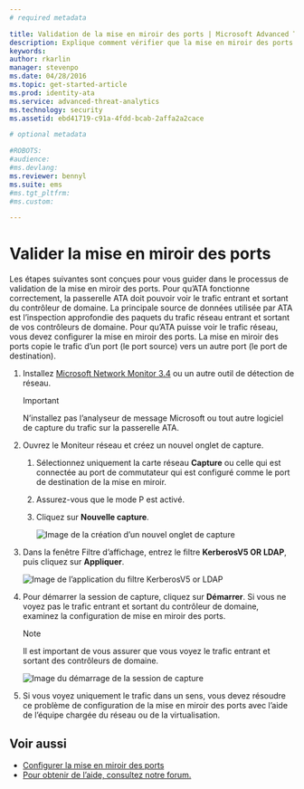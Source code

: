 ```yaml
---
# required metadata

title: Validation de la mise en miroir des ports | Microsoft Advanced Threat Analytics
description: Explique comment vérifier que la mise en miroir des ports est configurée correctement
keywords:
author: rkarlin
manager: stevenpo
ms.date: 04/28/2016
ms.topic: get-started-article
ms.prod: identity-ata
ms.service: advanced-threat-analytics
ms.technology: security
ms.assetid: ebd41719-c91a-4fdd-bcab-2affa2a2cace

# optional metadata

#ROBOTS:
#audience:
#ms.devlang:
ms.reviewer: bennyl
ms.suite: ems
#ms.tgt_pltfrm:
#ms.custom:

---
```


# Valider la mise en miroir des ports
Les étapes suivantes sont conçues pour vous guider dans le processus de validation de la mise en miroir des ports. Pour qu’ATA fonctionne correctement, la passerelle ATA doit pouvoir voir le trafic entrant et sortant du contrôleur de domaine. La principale source de données utilisée par ATA est l’inspection approfondie des paquets du trafic réseau entrant et sortant de vos contrôleurs de domaine. Pour qu’ATA puisse voir le trafic réseau, vous devez configurer la mise en miroir des ports. La mise en miroir des ports copie le trafic d’un port (le port source) vers un autre port (le port de destination).

1.  Installez [Microsoft Network Monitor 3.4](http://www.microsoft.com/download/details.aspx?id=4865) ou un autre outil de détection de réseau.

    > [!IMPORTANT]
    > N’installez pas l’analyseur de message Microsoft ou tout autre logiciel de capture du trafic sur la passerelle ATA.

2.  Ouvrez le Moniteur réseau et créez un nouvel onglet de capture.

    1.  Sélectionnez uniquement la carte réseau **Capture** ou celle qui est connectée au port de commutateur qui est configuré comme le port de destination de la mise en miroir.

    2.  Assurez-vous que le mode P est activé.

    3.  Cliquez sur **Nouvelle capture**.

        ![Image de la création d’un nouvel onglet de capture](media/ATA-Port-Mirroring-Capture.jpg)

3.  Dans la fenêtre Filtre d’affichage, entrez le filtre **KerberosV5 OR LDAP**, puis cliquez sur **Appliquer**.

    ![Image de l’application du filtre KerberosV5 or LDAP](media/ATA-Port-Mirroring-filter-settings.jpg)

4.  Pour démarrer la session de capture, cliquez sur **Démarrer**. Si vous ne voyez pas le trafic entrant et sortant du contrôleur de domaine, examinez la configuration de mise en miroir des ports.

    > [!NOTE]
    > Il est important de vous assurer que vous voyez le trafic entrant et sortant des contrôleurs de domaine.
    >
    > ![Image du démarrage de la session de capture](media/ATA-Port-Mirroring-Capture-traffic.jpg)

5.  Si vous voyez uniquement le trafic dans un sens, vous devez résoudre ce problème de configuration de la mise en miroir des ports avec l’aide de l’équipe chargée du réseau ou de la virtualisation.

## Voir aussi

- [Configurer la mise en miroir des ports](configure-port-mirroring.md)
- [Pour obtenir de l’aide, consultez notre forum.](https://social.technet.microsoft.com/Forums/security/en-US/home?forum=mata)


<!--HONumber=Apr16_HO2-->


